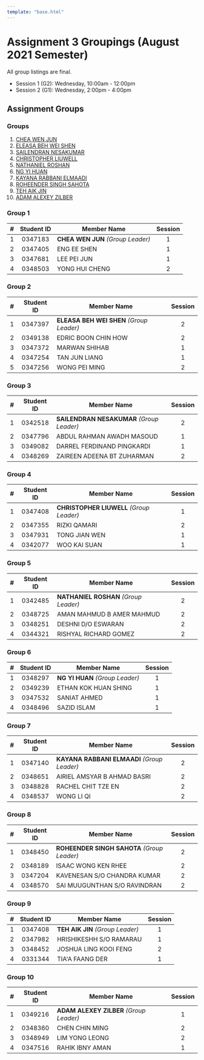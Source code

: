 ```yaml
---
template: "base.html"
---
```


# Assignment 3 Groupings (August 2021 Semester)

<!-- This section is not yet ready. Check back when Assignment 3 is soon to be announced. -->

<!-- Group selections are pending. -->

All group listings are final.

- Session 1 (G2): Wednesday, 10:00am - 12:00pm
- Session 2 (G1): Wednesday, 2:00pm - 4:00pm

## Assignment Groups

### Groups

1. [CHEA WEN JUN](#group-1)
2. [ELEASA BEH WEI SHEN](#group-2)
3. [SAILENDRAN NESAKUMAR](#group-3)
4. [CHRISTOPHER LIUWELL](#group-4)
5. [NATHANIEL ROSHAN](#group-5)
6. [NG YI HUAN](#group-6)
7. [KAYANA RABBANI ELMAADI](#group-7)
8. [ROHEENDER SINGH SAHOTA](#group-8)
9. [TEH AIK JIN](#group-9)
10. [ADAM ALEXEY ZILBER](#group-10)

### Group 1

|  #  | Student ID | Member Name                       | Session |
| :-: | :--------: | --------------------------------- | :-----: |
|  1  |  0347183   | **CHEA WEN JUN** _(Group Leader)_ |    1    |
|  2  |  0347405   | ENG EE SHEN                       |    1    |
|  3  |  0347681   | LEE PEI JUN                       |    1    |
|  4  |  0348503   | YONG HUI CHENG                    |    2    |

 <!-- | 4                                 | RACHEL CHIT TZE EN | 1   | -->
 <!-- | 5                                 |   YONG HUI CHENG   | 1   | -->

### Group 2

|  #  | Student ID | Member Name                              | Session |
| :-: | :--------: | ---------------------------------------- | :-----: |
|  1  |  0347397   | **ELEASA BEH WEI SHEN** _(Group Leader)_ |    2    |
|  2  |  0349138   | EDRIC BOON CHIN HOW                      |    2    |
|  3  |  0347372   | MARWAN SHIHAB                            |    1    |
|  4  |  0347254   | TAN JUN LIANG                            |    1    |
|  5  |  0347256   | WONG PEI MING                            |    2    |

### Group 3

|  #  | Student ID | Member Name                               | Session |
| :-: | :--------: | ----------------------------------------- | :-----: |
|  1  |  0342518   | **SAILENDRAN NESAKUMAR** _(Group Leader)_ |    2    |
|  2  |  0347796   | ABDUL RAHMAN AWADH MASOUD                 |    1    |
|  3  |  0349082   | DARREL FERDINAND PINGKARDI                |    1    |
|  4  |  0348269   | ZAIREEN ADEENA BT ZUHARMAN                |    2    |

### Group 4

|  #  | Student ID | Member Name                              | Session |
| :-: | :--------: | ---------------------------------------- | :-----: |
|  1  |  0347408   | **CHRISTOPHER LIUWELL** _(Group Leader)_ |    1    |
|  2  |  0347355   | RIZKI QAMARI                             |    2    |
|  3  |  0347931   | TONG JIAN WEN                            |    1    |
|  4  |  0342077   | WOO KAI SUAN                             |    1    |

### Group 5

|  #  | Student ID | Member Name                           | Session |
| :-: | :--------: | ------------------------------------- | :-----: |
|  1  |  0342485   | **NATHANIEL ROSHAN** _(Group Leader)_ |    2    |
|  2  |  0348725   | AMAN MAHMUD B AMER MAHMUD             |    2    |
|  3  |  0348251   | DESHNI D/O ESWARAN                    |    2    |
|  4  |  0344321   | RISHYAL RICHARD GOMEZ                 |    2    |

### Group 6

|  #  | Student ID | Member Name                     | Session |
| :-: | :--------: | ------------------------------- | :-----: |
|  1  |  0348297   | **NG YI HUAN** _(Group Leader)_ |    1    |
|  2  |  0349239   | ETHAN KOK HUAN SHING            |    1    |
|  3  |  0347532   | SANIAT AHMED                    |    1    |
|  4  |  0348496   | SAZID ISLAM                     |    1    |

### Group 7

|  #  | Student ID | Member Name                                 | Session |
| :-: | :--------: | ------------------------------------------- | :-----: |
|  1  |  0347140   | **KAYANA RABBANI ELMAADI** _(Group Leader)_ |    2    |
|  2  |  0348651   | AIRIEL AMSYAR B AHMAD BASRI                 |    2    |
|  3  |  0348828   | RACHEL CHIT TZE EN                          |    2    |
|  4  |  0348537   | WONG LI QI                                  |    2    |

<!-- |  3  | CHELVIN CHIEW                               |    1    | -->

### Group 8

|  #  | Student ID | Member Name                                 | Session |
| :-: | :--------: | ------------------------------------------- | :-----: |
|  1  |  0348450   | **ROHEENDER SINGH SAHOTA** _(Group Leader)_ |    2    |
|  2  |  0348189   | ISAAC WONG KEN RHEE                         |    2    |
|  3  |  0347204   | KAVENESAN S/O CHANDRA KUMAR                 |    2    |
|  4  |  0348570   | SAI MUUGUNTHAN S/O RAVINDRAN                |    2    |

### Group 9

|  #  | Student ID | Member Name                      | Session |
| :-: | :--------: | -------------------------------- | :-----: |
|  1  |  0347408   | **TEH AIK JIN** _(Group Leader)_ |    1    |
|  2  |  0347982   | HRISHIKESHH S/O RAMARAU          |    1    |
|  3  |  0348452   | JOSHUA LING KOOI FENG            |    2    |
|  4  |  0331344   | TIA'A FAANG DER                  |    1    |

### Group 10

|  #  | Student ID | Member Name                             | Session |
| :-: | :--------: | --------------------------------------- | :-----: |
|  1  |  0349216   | **ADAM ALEXEY ZILBER** _(Group Leader)_ |    1    |
|  2  |  0348360   | CHEN CHIN MING                          |    2    |
|  3  |  0348949   | LIM YONG LEONG                          |    2    |
|  4  |  0347516   | RAHIK IBNY AMAN                         |    1    |
